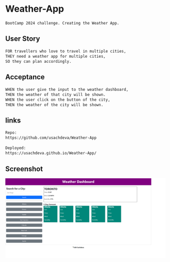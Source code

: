 # Weather-App

```
BootCamp 2024 challenge. Creating the Weather App.
```

## User Story

```
FOR travellers who love to travel in multiple cities,
THEY need a weather app for multiple cities,
SO they can plan accordingly.
```

## Acceptance

```
WHEN the user give the input to the weather dashboard,
THEN the weather of that city will be shown.
WHEN the user click on the button of the city,
THEN the weather of the city will be shown.

```

## links

```
Repo:
https://github.com/usachdeva/Weather-App

Deployed:
https://usachdeva.github.io/Weather-App/

```

## Screenshot

![alt text](assets/images/screenshot.png)
